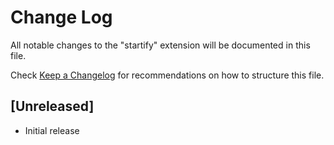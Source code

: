 # Change Log

All notable changes to the "startify" extension will be documented in this file.

Check [Keep a Changelog](http://keepachangelog.com/) for recommendations on how to structure this file.

## [Unreleased]

- Initial release